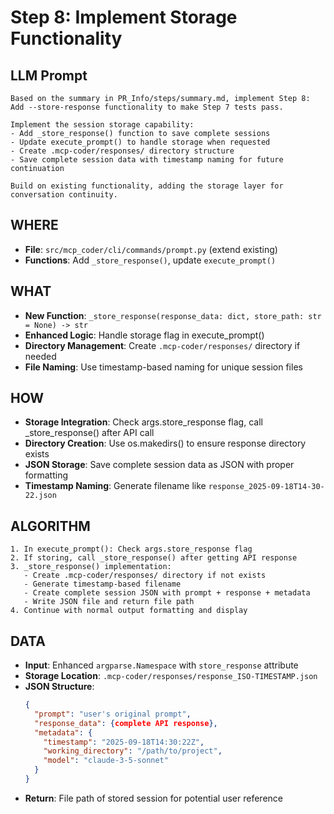 # Step 8: Implement Storage Functionality

## LLM Prompt
```
Based on the summary in PR_Info/steps/summary.md, implement Step 8: Add --store-response functionality to make Step 7 tests pass.

Implement the session storage capability:
- Add _store_response() function to save complete sessions
- Update execute_prompt() to handle storage when requested
- Create .mcp-coder/responses/ directory structure
- Save complete session data with timestamp naming for future continuation

Build on existing functionality, adding the storage layer for conversation continuity.
```

## WHERE
- **File**: `src/mcp_coder/cli/commands/prompt.py` (extend existing)
- **Functions**: Add `_store_response()`, update `execute_prompt()`

## WHAT
- **New Function**: `_store_response(response_data: dict, store_path: str = None) -> str`
- **Enhanced Logic**: Handle storage flag in execute_prompt()
- **Directory Management**: Create `.mcp-coder/responses/` directory if needed
- **File Naming**: Use timestamp-based naming for unique session files

## HOW
- **Storage Integration**: Check args.store_response flag, call _store_response() after API call
- **Directory Creation**: Use os.makedirs() to ensure response directory exists
- **JSON Storage**: Save complete session data as JSON with proper formatting
- **Timestamp Naming**: Generate filename like `response_2025-09-18T14-30-22.json`

## ALGORITHM
```
1. In execute_prompt(): Check args.store_response flag
2. If storing, call _store_response() after getting API response
3. _store_response() implementation:
   - Create .mcp-coder/responses/ directory if not exists
   - Generate timestamp-based filename
   - Create complete session JSON with prompt + response + metadata
   - Write JSON file and return file path
4. Continue with normal output formatting and display
```

## DATA
- **Input**: Enhanced `argparse.Namespace` with `store_response` attribute
- **Storage Location**: `.mcp-coder/responses/response_ISO-TIMESTAMP.json`
- **JSON Structure**:
  ```json
  {
    "prompt": "user's original prompt",
    "response_data": {complete API response},
    "metadata": {
      "timestamp": "2025-09-18T14:30:22Z",
      "working_directory": "/path/to/project", 
      "model": "claude-3-5-sonnet"
    }
  }
  ```
- **Return**: File path of stored session for potential user reference

